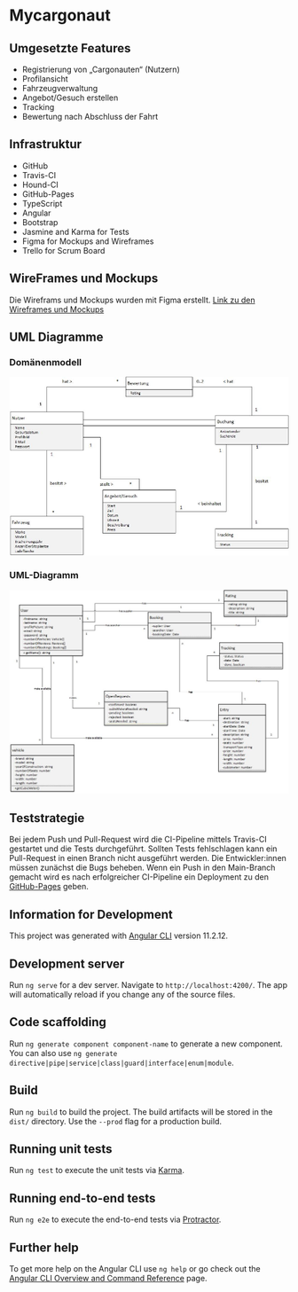 # Mycargonaut

## Umgesetzte Features
- Registrierung von „Cargonauten“
  (Nutzern)
- Profilansicht
- Fahrzeugverwaltung
- Angebot/Gesuch erstellen
- Tracking
- Bewertung nach Abschluss der Fahrt
 

## Infrastruktur
- GitHub
- Travis-CI
- Hound-CI
- GitHub-Pages
- TypeScript
- Angular
- Bootstrap
- Jasmine and Karma for Tests
- Figma for Mockups and Wireframes
- Trello for Scrum Board

## WireFrames und Mockups
Die Wireframs und Mockups wurden mit Figma erstellt. [Link zu den Wireframes und Mockups](https://www.figma.com/file/POBCVCE3S3cPGvloxHIiwK/MyCargonaut?node-id=0%3A1)

## UML Diagramme 

### Domänenmodell
![Domänenmodell](./documentation/uml-files/domaenenmodell.jpg)

### UML-Diagramm
![Klassendiagramm](./documentation/uml-files/class%20diagram%20mycargonaut_final.jpg)

## Teststrategie
Bei jedem Push und Pull-Request wird die CI-Pipeline mittels Travis-CI gestartet und die Tests durchgeführt. 
Sollten Tests fehlschlagen kann ein Pull-Request in einen Branch nicht ausgeführt werden. Die Entwickler:innen müssen zunächst die Bugs beheben.
Wenn ein Push in den Main-Branch gemacht wird es nach erfolgreicher CI-Pipeline ein Deployment zu den [GitHub-Pages](https://kms-mycargonaut.github.io/mycargonaut/) geben.



## Information for Development
This project was generated with [Angular CLI](https://github.com/angular/angular-cli) version 11.2.12.

## Development server

Run `ng serve` for a dev server. Navigate to `http://localhost:4200/`. The app will automatically reload if you change any of the source files.

## Code scaffolding

Run `ng generate component component-name` to generate a new component. You can also use `ng generate directive|pipe|service|class|guard|interface|enum|module`.

## Build

Run `ng build` to build the project. The build artifacts will be stored in the `dist/` directory. Use the `--prod` flag for a production build.

## Running unit tests

Run `ng test` to execute the unit tests via [Karma](https://karma-runner.github.io).

## Running end-to-end tests

Run `ng e2e` to execute the end-to-end tests via [Protractor](http://www.protractortest.org/).

## Further help

To get more help on the Angular CLI use `ng help` or go check out the [Angular CLI Overview and Command Reference](https://angular.io/cli) page.

